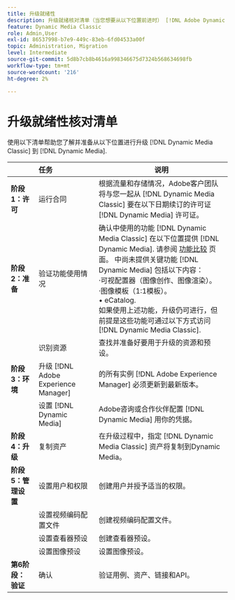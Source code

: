 ```yaml
---
title: 升级就绪性
description: 升级就绪核对清单（当您想要从以下位置前进时） [!DNL Adobe Dynamic Media Classic] 到 [!DNL Dynamic Media] 日期 [!DNL Adobe Experience Manager].
feature: Dynamic Media Classic
role: Admin,User
exl-id: 86537998-b7e9-449c-83eb-6fd04533a00f
topic: Administration, Migration
level: Intermediate
source-git-commit: 5d8b7cb8b4616a998346675d7324b568634698fb
workflow-type: tm+mt
source-wordcount: '216'
ht-degree: 2%

---
```


# 升级就绪性核对清单

使用以下清单帮助您了解并准备从以下位置进行升级 [!DNL Dynamic Media Classic] 到 [!DNL Dynamic Media].

|  | 任务 | 说明 |
| :--- | :--- | --- |
| **阶段1：许可** | 运行合同 | 根据流量和存储情况，Adobe客户团队将与您一起从 [!DNL Dynamic Media Classic] 要在以下日期续订的许可证 [!DNL Dynamic Media] 许可证。 |
| **阶段2：准备** | 验证功能使用情况 | 确认中使用的功能 [!DNL Dynamic Media Classic] 在以下位置提供 [!DNL Dynamic Media]. 请参阅 [功能比较](/help/using/upgrade-feature-comparison.md) 页面。 中尚未提供关键功能 [!DNL Dynamic Media] 包括以下内容：<br>·可视配置器（图像创作、图像渲染）。<br>·图像模板（1:1模板）。<br>• eCatalog.<br>如果使用上述功能，升级仍可进行，但前提是这些功能可通过以下方式访问 [!DNL Dynamic Media Classic]. |
|   | 识别资源 | 查找并准备好要用于升级的资源和预设。 |
| **阶段3：环境** | 升级 [!DNL Adobe Experience Manager] | 的所有实例 [!DNL Adobe Experience Manager] 必须更新到最新版本。 |
|   | 设置 [!DNL Dynamic Media] | Adobe咨询或合作伙伴配置 [!DNL Dynamic Media] 用你的凭据。 |
| **阶段4：升级** | 复制资产 | 在升级过程中，指定 [!DNL Dynamic Media Classic] 资产将复制到Dynamic Media。 |
| **阶段5：管理设置** | 设置用户和权限 | 创建用户并授予适当的权限。 |
|   | 设置视频编码配置文件 | 创建视频编码配置文件。 |
|   | 设置查看器预设 | 创建查看器预设。 |
|   | 设置图像预设 | 设置图像预设。 |
| **第6阶段：验证** | 确认 | 验证用例、资产、链接和API。 |
